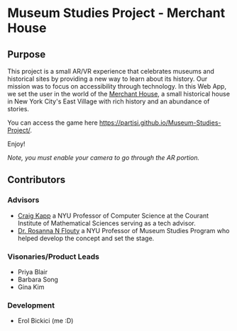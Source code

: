 # Museum Studies Project - Merchant House

## Purpose
This project is a small AR/VR experience that celebrates museums and historical sites by providing a new way to learn about its history. Our mission was to focus on accessibility through technology. In this Web App, we set the user in the world of the [Merchant House](https://en.wikipedia.org/wiki/Merchant's_House_Museum), a small historical house in New York City's East Village with rich history and an abundance of stories.

You can access the game here https://partisi.github.io/Museum-Studies-Project/. 

Enjoy!

*Note, you must enable your camera to go through the AR portion.*

## Contributors

### Advisors
- [Craig Kapp](https://cs.nyu.edu/~kapp/index.php) a NYU Professor of Computer Science at the Courant Institute of Mathematical Sciences serving as a tech advisor.
- [Dr. Rosanna N Flouty](https://as.nyu.edu/faculty/rosanna-n-flouty.html) a NYU Professor of Museum Studies Program who helped develop the concept and set the stage.

### Visonaries/Product Leads
- Priya Blair
- Barbara Song
- Gina Kim


### Development
- Erol Bickici (me :D)



